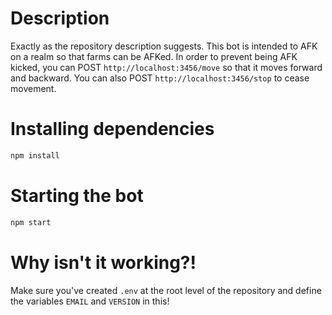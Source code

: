 # Description

Exactly as the repository description suggests. This bot is intended to AFK on a realm so that farms can be AFKed. In order to prevent being AFK kicked, you can POST `http://localhost:3456/move` so that it moves forward and backward. You can also POST `http://localhost:3456/stop` to cease movement.

# Installing dependencies
```sh
npm install
```

# Starting the bot
```sh
npm start
```

# Why isn't it working?!
Make sure you've created `.env` at the root level of the repository and define the variables `EMAIL` and `VERSION` in this!
